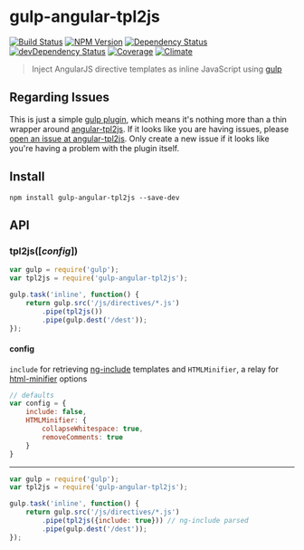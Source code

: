 # gulp-angular-tpl2js

[![Build Status](https://img.shields.io/travis/scniro/gulp-angular-tpl2js.svg?style=flat-square)](https://travis-ci.org/scniro/gulp-angular-tpl2js)
[![NPM Version](https://img.shields.io/npm/v/gulp-angular-tpl2js.svg?style=flat-square)](https://www.npmjs.com/package/gulp-angular-tpl2js)
[![Dependency Status](https://img.shields.io/david/scniro/gulp-angular-tpl2js.svg?label=deps&style=flat-square)](https://david-dm.org/scniro/gulp-angular-tpl2js)
[![devDependency Status](https://img.shields.io/david/dev/scniro/gulp-angular-tpl2js.svg?label=devDeps&style=flat-square)](https://david-dm.org/scniro/gulp-angular-tpl2js#info=devDependencies)
[![Coverage](https://img.shields.io/coveralls/scniro/gulp-angular-tpl2js.svg?style=flat-square)](https://coveralls.io/github/scniro/gulp-angular-tpl2js)
[![Climate](https://img.shields.io/codeclimate/github/scniro/gulp-angular-tpl2js.svg?label=climate&style=flat-square)](https://codeclimate.com/github/scniro/gulp-angular-tpl2js)

> Inject AngularJS directive templates as inline JavaScript using [gulp](http://gulpjs.com/)

## Regarding Issues

This is just a simple [gulp plugin](http://gulpjs.com/plugins/), which means it's nothing more than a thin wrapper around [angular-tpl2js](https://github.com/scniro/angular-tpl2js). If it looks like you are having issues, please [open an issue at angular-tpl2js](https://github.com/scniro/angular-tpl2js/issues). Only create a new issue if it looks like you're having a problem with the plugin itself.

## Install

```
npm install gulp-angular-tpl2js --save-dev
```

## API

### tpl2js([*config*])

```javascript
var gulp = require('gulp');
var tpl2js = require('gulp-angular-tpl2js');

gulp.task('inline', function() {
    return gulp.src('/js/directives/*.js')
        .pipe(tpl2js())
        .pipe(gulp.dest('/dest'));
});
```

#### config

`include` for retrieving [ng-include](https://docs.angularjs.org/api/ng/directive/ngInclude) templates and `HTMLMinifier`, a relay for [html-minifier](https://www.npmjs.com/package/html-minifier) options

```javascript
// defaults
var config = {
    include: false,
    HTMLMinifier: {
        collapseWhitespace: true,
        removeComments: true
    }
}
```

***

```javascript
var gulp = require('gulp');
var tpl2js = require('gulp-angular-tpl2js');

gulp.task('inline', function() {
    return gulp.src('/js/directives/*.js')
        .pipe(tpl2js({include: true})) // ng-include parsed
        .pipe(gulp.dest('/dest'));
});
```

